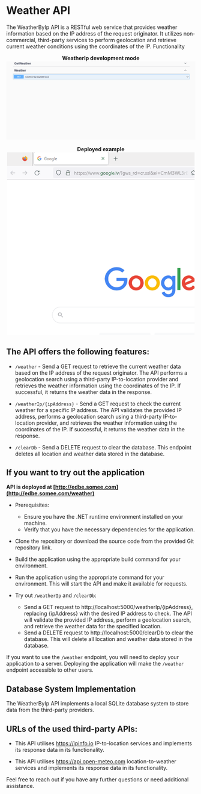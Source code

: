 # Weather API

The WeatherByIp API is a RESTful web service that provides weather information based on the IP address of the request originator. It utilizes non-commercial, third-party services to perform geolocation and retrieve current weather conditions using the coordinates of the IP.
Functionality

<p align="center">
  <b>WeatherIp development mode</b><br>
  <img src="./WeatherIpWorkingExample.gif" alt="WeatherIp Working Example">
</p>

<p align="center">
  <b>Deployed example</b><br>
  <img src="./WeatherWorkingExample.gif" alt="Weather Working Example" width=500px>
</p>

## The API offers the following features:

- `/weather` - Send a GET request to retrieve the current weather data based on the IP address of the request originator. The API performs a geolocation search using a third-party IP-to-location provider and retrieves the weather information using the coordinates of the IP. If successful, it returns the weather data in the response.

- `/weatherIp/{ipAddress}` - Send a GET request to check the current weather for a specific IP address. The API validates the provided IP address, performs a geolocation search using a third-party IP-to-location provider, and retrieves the weather information using the coordinates of the IP. If successful, it returns the weather data in the response.

- `/clearDb` - Send a DELETE request to clear the database. This endpoint deletes all location and weather data stored in the database.

## If you want to try out the application

**API is deployed at [http://edbe.somee.com](http://edbe.somee.com/weather)**

- Prerequisites:

  - Ensure you have the .NET runtime environment installed on your machine.
  - Verify that you have the necessary dependencies for the application.

- Clone the repository or download the source code from the provided Git repository link.

- Build the application using the appropriate build command for your environment.

- Run the application using the appropriate command for your environment. This will start the API and make it available for requests.

- Try out `/weatherIp` and `/clearDb`:
  - Send a GET request to http://localhost:5000/weatherIp/{ipAddress}, replacing {ipAddress} with the desired IP address to check. The API will validate the provided IP address, perform a geolocation search, and retrieve the weather data for the specified location.
  - Send a DELETE request to http://localhost:5000/clearDb to clear the database. This will delete all location and weather data stored in the database.

If you want to use the `/weather` endpoint, you will need to deploy your application to a server. Deploying the application will make the `/weather` endpoint accessible to other users.

## Database System Implementation

The WeatherByIp API implements a local SQLite database system to store data from the third-party providers.

## URLs of the used third-party APIs:

- This API utilises https://ipinfo.io IP-to-location services and implements its response data in its functionality.

- This API utilises https://api.open-meteo.com location-to-weather services and implements its response data in its functionality.

Feel free to reach out if you have any further questions or need additional assistance.
